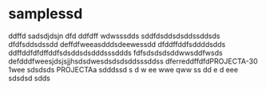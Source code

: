 # samplessd
ddffd
sadsdjdsjn
dfd
ddfdff
wdwsssdds
sddfdsddsdsddssddsds
dfdfsddsdssdd
deffdfweeasdddsdeewessdd
dfddffddfsddddsdds
ddffddfdfdffddfsdsddsdsdddsssddds
fdfsdsdsdsddwwsddfwsds
defdddfweesjdsjsjjhsdsdwesdsdsdsddsssddss
dferreddffdfdPROJECTA-30 1wee
sdsdsds
PROJECTAa
sdddssd
s
d
w
ee
wwe
qww
ss
dd
e
d
eee
sdsdsd
sdds
